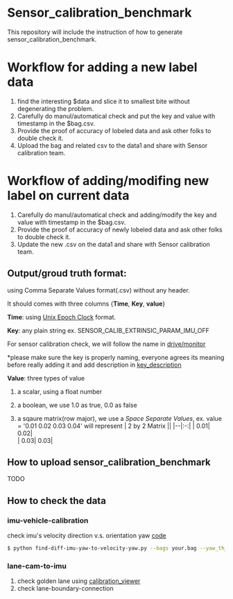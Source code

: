 # Sensor_calibration_benchmark
  This repository will include the instruction of how to generate sensor_calibration_benchmark.

# Workflow for adding a new label data
1. find the interesting $data and slice it to smallest bite without degenerating the problem.
2. Carefully do manul/automatical check and put the key and value with timestamp in the $bag.csv.
3. Provide the proof of accuracy of lobeled data and ask other folks to double check it.
4. Upload the bag and related csv to the data1 and share with Sensor calibration team.

# Workflow of adding/modifing new label on current data
1. Carefully do manul/automatical check and adding/modify the key and value with timestamp in the $bag.csv.
2. Provide the proof of accuracy of newly lobeled data and ask other folks to double check it.
3. Update the new .csv on the data1 and share with Sensor calibration team.

## Output/groud truth format:
 using Comma Separate Values format(.csv) without any header. 
 
 It should comes with three columns {**Time**, **Key**, **value**}
 
 **Time**: using [Unix Epoch Clock](https://en.wikipedia.org/wiki/Unix_time) format. 
 
 **Key**: any plain string ex. SENSOR_CALIB_EXTRINSIC_PARAM_IMU_OFF
 
 For sensor calibration check, we will follow the name in [drive/monitor](https://github.com/PlusAI/drive/blob/master/protos/monitor/status_report_msg.proto)
 
 *please make sure the key is properly naming, everyone agrees its meaning before really adding it and add description in [key_description](./doc/key_description.md)
 
 **Value**: three types of value
 1. a scalar, using a float number
 
 2. a boolean, we use 1.0 as true, 0.0 as false

 3. a sqaure matrix(row major), we use a *Space Separate Values*, 
 ex. value = '0.01 0.02 0.03 0.04' will represent
      | 2 by 2 Matrix || 
      |--|:-:|
      | 0.01| 0.02|      
      | 0.03| 0.03|

## How to upload sensor_calibration_benchmark

TODO

## How to check the data

### imu-vehicle-calibration

check imu's velocity direction v.s. orientation yaw [code](./scripts/find-diff-imu-yaw-to-velocity-yaw.py)
```bash
$ python find-diff-imu-yaw-to-velocity-yaw.py --bags your.bag --yaw_th_in_rad 0.0085
```

### lane-cam-to-imu
1. check golden lane using [calibration_viewer](./scripts/calibration_viewer/README.md)
2. check lane-boundary-connection




 
 
 

 
 
 
 
 
